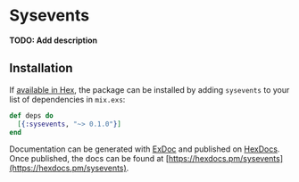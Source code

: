 # Sysevents

**TODO: Add description**

## Installation

If [available in Hex](https://hex.pm/docs/publish), the package can be installed
by adding `sysevents` to your list of dependencies in `mix.exs`:

```elixir
def deps do
  [{:sysevents, "~> 0.1.0"}]
end
```

Documentation can be generated with [ExDoc](https://github.com/elixir-lang/ex_doc)
and published on [HexDocs](https://hexdocs.pm). Once published, the docs can
be found at [https://hexdocs.pm/sysevents](https://hexdocs.pm/sysevents).

